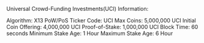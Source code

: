 Universal Crowd-Funding Investments(UCI) Information:

Algorithm: X13 PoW/PoS
Ticker Code: UCI
Max Coins: 5,000,000 UCI
Initial Coin Offering: 4,000,000 UCI
Proof-of-Stake: 1,000,000 UCI
Block Time: 60 seconds
Minimum Stake Age: 1 Hour
Maximum Stake Age: 6 Hour
